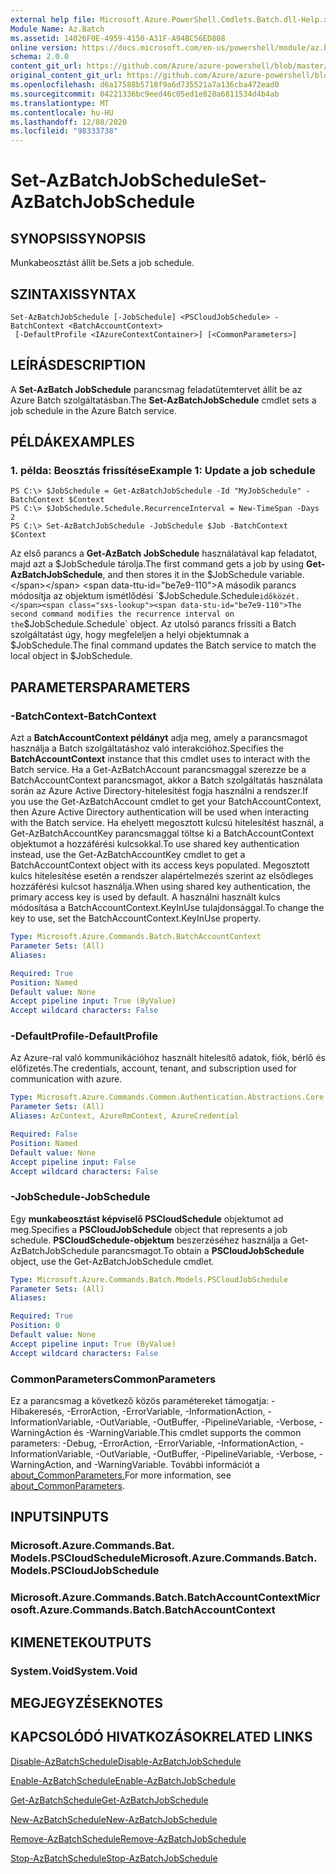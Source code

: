 ```yaml
---
external help file: Microsoft.Azure.PowerShell.Cmdlets.Batch.dll-Help.xml
Module Name: Az.Batch
ms.assetid: 14026F0E-4959-4150-A31F-A94BC56ED808
online version: https://docs.microsoft.com/en-us/powershell/module/az.batch/set-azbatchjobschedule
schema: 2.0.0
content_git_url: https://github.com/Azure/azure-powershell/blob/master/src/Batch/Batch/help/Set-AzBatchJobSchedule.md
original_content_git_url: https://github.com/Azure/azure-powershell/blob/master/src/Batch/Batch/help/Set-AzBatchJobSchedule.md
ms.openlocfilehash: d6a17588b5718f9a6d735521a7a136cba472ead0
ms.sourcegitcommit: 04221336bc9eed46c05ed1e828a6811534d4b4ab
ms.translationtype: MT
ms.contentlocale: hu-HU
ms.lasthandoff: 12/08/2020
ms.locfileid: "98333738"
---
```

# <span data-ttu-id="be7e9-101">Set-AzBatchJobSchedule</span><span class="sxs-lookup"><span data-stu-id="be7e9-101">Set-AzBatchJobSchedule</span></span>

## <span data-ttu-id="be7e9-102">SYNOPSIS</span><span class="sxs-lookup"><span data-stu-id="be7e9-102">SYNOPSIS</span></span>
<span data-ttu-id="be7e9-103">Munkabeosztást állít be.</span><span class="sxs-lookup"><span data-stu-id="be7e9-103">Sets a job schedule.</span></span>

## <span data-ttu-id="be7e9-104">SZINTAXIS</span><span class="sxs-lookup"><span data-stu-id="be7e9-104">SYNTAX</span></span>

```
Set-AzBatchJobSchedule [-JobSchedule] <PSCloudJobSchedule> -BatchContext <BatchAccountContext>
 [-DefaultProfile <IAzureContextContainer>] [<CommonParameters>]
```

## <span data-ttu-id="be7e9-105">LEÍRÁS</span><span class="sxs-lookup"><span data-stu-id="be7e9-105">DESCRIPTION</span></span>
<span data-ttu-id="be7e9-106">A **Set-AzBatch JobSchedule** parancsmag feladatütemtervet állít be az Azure Batch szolgáltatásban.</span><span class="sxs-lookup"><span data-stu-id="be7e9-106">The **Set-AzBatchJobSchedule** cmdlet sets a job schedule in the Azure Batch service.</span></span>

## <span data-ttu-id="be7e9-107">PÉLDÁK</span><span class="sxs-lookup"><span data-stu-id="be7e9-107">EXAMPLES</span></span>

### <span data-ttu-id="be7e9-108">1. példa: Beosztás frissítése</span><span class="sxs-lookup"><span data-stu-id="be7e9-108">Example 1: Update a job schedule</span></span>
```
PS C:\> $JobSchedule = Get-AzBatchJobSchedule -Id "MyJobSchedule" -BatchContext $Context
PS C:\> $JobSchedule.Schedule.RecurrenceInterval = New-TimeSpan -Days 2
PS C:\> Set-AzBatchJobSchedule -JobSchedule $Job -BatchContext $Context
```

<span data-ttu-id="be7e9-109">Az első parancs a **Get-AzBatch JobSchedule** használatával kap feladatot, majd azt a $JobSchedule tárolja.</span><span class="sxs-lookup"><span data-stu-id="be7e9-109">The first command gets a job by using **Get-AzBatchJobSchedule**, and then stores it in the $JobSchedule variable.</span></span>
<span data-ttu-id="be7e9-110">A második parancs módosítja az objektum ismétlődési `$JobSchedule.Schedule` időközét.</span><span class="sxs-lookup"><span data-stu-id="be7e9-110">The second command modifies the recurrence interval on the `$JobSchedule.Schedule` object.</span></span>
<span data-ttu-id="be7e9-111">Az utolsó parancs frissíti a Batch szolgáltatást úgy, hogy megfeleljen a helyi objektumnak a $JobSchedule.</span><span class="sxs-lookup"><span data-stu-id="be7e9-111">The final command updates the Batch service to match the local object in $JobSchedule.</span></span>

## <span data-ttu-id="be7e9-112">PARAMETERS</span><span class="sxs-lookup"><span data-stu-id="be7e9-112">PARAMETERS</span></span>

### <span data-ttu-id="be7e9-113">-BatchContext</span><span class="sxs-lookup"><span data-stu-id="be7e9-113">-BatchContext</span></span>
<span data-ttu-id="be7e9-114">Azt a **BatchAccountContext példányt** adja meg, amely a parancsmagot használja a Batch szolgáltatáshoz való interakcióhoz.</span><span class="sxs-lookup"><span data-stu-id="be7e9-114">Specifies the **BatchAccountContext** instance that this cmdlet uses to interact with the Batch service.</span></span>
<span data-ttu-id="be7e9-115">Ha a Get-AzBatchAccount parancsmaggal szerezze be a BatchAccountContext parancsmagot, akkor a Batch szolgáltatás használata során az Azure Active Directory-hitelesítést fogja használni a rendszer.</span><span class="sxs-lookup"><span data-stu-id="be7e9-115">If you use the Get-AzBatchAccount cmdlet to get your BatchAccountContext, then Azure Active Directory authentication will be used when interacting with the Batch service.</span></span> <span data-ttu-id="be7e9-116">Ha ehelyett megosztott kulcsú hitelesítést használ, a Get-AzBatchAccountKey parancsmaggal töltse ki a BatchAccountContext objektumot a hozzáférési kulcsokkal.</span><span class="sxs-lookup"><span data-stu-id="be7e9-116">To use shared key authentication instead, use the Get-AzBatchAccountKey cmdlet to get a BatchAccountContext object with its access keys populated.</span></span> <span data-ttu-id="be7e9-117">Megosztott kulcs hitelesítése esetén a rendszer alapértelmezés szerint az elsődleges hozzáférési kulcsot használja.</span><span class="sxs-lookup"><span data-stu-id="be7e9-117">When using shared key authentication, the primary access key is used by default.</span></span> <span data-ttu-id="be7e9-118">A használni használt kulcs módosítása a BatchAccountContext.KeyInUse tulajdonsággal.</span><span class="sxs-lookup"><span data-stu-id="be7e9-118">To change the key to use, set the BatchAccountContext.KeyInUse property.</span></span>

```yaml
Type: Microsoft.Azure.Commands.Batch.BatchAccountContext
Parameter Sets: (All)
Aliases:

Required: True
Position: Named
Default value: None
Accept pipeline input: True (ByValue)
Accept wildcard characters: False
```

### <span data-ttu-id="be7e9-119">-DefaultProfile</span><span class="sxs-lookup"><span data-stu-id="be7e9-119">-DefaultProfile</span></span>
<span data-ttu-id="be7e9-120">Az Azure-ral való kommunikációhoz használt hitelesítő adatok, fiók, bérlő és előfizetés.</span><span class="sxs-lookup"><span data-stu-id="be7e9-120">The credentials, account, tenant, and subscription used for communication with azure.</span></span>

```yaml
Type: Microsoft.Azure.Commands.Common.Authentication.Abstractions.Core.IAzureContextContainer
Parameter Sets: (All)
Aliases: AzContext, AzureRmContext, AzureCredential

Required: False
Position: Named
Default value: None
Accept pipeline input: False
Accept wildcard characters: False
```

### <span data-ttu-id="be7e9-121">-JobSchedule</span><span class="sxs-lookup"><span data-stu-id="be7e9-121">-JobSchedule</span></span>
<span data-ttu-id="be7e9-122">Egy **munkabeosztást képviselő PSCloudSchedule** objektumot ad meg.</span><span class="sxs-lookup"><span data-stu-id="be7e9-122">Specifies a **PSCloudJobSchedule** object that represents a job schedule.</span></span>
<span data-ttu-id="be7e9-123">**PSCloudSchedule-objektum** beszerzéséhez használja a Get-AzBatchJobSchedule parancsmagot.</span><span class="sxs-lookup"><span data-stu-id="be7e9-123">To obtain a **PSCloudJobSchedule** object, use the Get-AzBatchJobSchedule cmdlet.</span></span>

```yaml
Type: Microsoft.Azure.Commands.Batch.Models.PSCloudJobSchedule
Parameter Sets: (All)
Aliases:

Required: True
Position: 0
Default value: None
Accept pipeline input: True (ByValue)
Accept wildcard characters: False
```

### <span data-ttu-id="be7e9-124">CommonParameters</span><span class="sxs-lookup"><span data-stu-id="be7e9-124">CommonParameters</span></span>
<span data-ttu-id="be7e9-125">Ez a parancsmag a következő közös paramétereket támogatja: -Hibakeresés, -ErrorAction, -ErrorVariable, -InformationAction, -InformationVariable, -OutVariable, -OutBuffer, -PipelineVariable, -Verbose, -WarningAction és -WarningVariable.</span><span class="sxs-lookup"><span data-stu-id="be7e9-125">This cmdlet supports the common parameters: -Debug, -ErrorAction, -ErrorVariable, -InformationAction, -InformationVariable, -OutVariable, -OutBuffer, -PipelineVariable, -Verbose, -WarningAction, and -WarningVariable.</span></span> <span data-ttu-id="be7e9-126">További információt a [about_CommonParameters.](http://go.microsoft.com/fwlink/?LinkID=113216)</span><span class="sxs-lookup"><span data-stu-id="be7e9-126">For more information, see [about_CommonParameters](http://go.microsoft.com/fwlink/?LinkID=113216).</span></span>

## <span data-ttu-id="be7e9-127">INPUTS</span><span class="sxs-lookup"><span data-stu-id="be7e9-127">INPUTS</span></span>

### <span data-ttu-id="be7e9-128">Microsoft.Azure.Commands.Bat. Models.PSCloudSchedule</span><span class="sxs-lookup"><span data-stu-id="be7e9-128">Microsoft.Azure.Commands.Batch.Models.PSCloudJobSchedule</span></span>

### <span data-ttu-id="be7e9-129">Microsoft.Azure.Commands.Batch.BatchAccountContext</span><span class="sxs-lookup"><span data-stu-id="be7e9-129">Microsoft.Azure.Commands.Batch.BatchAccountContext</span></span>

## <span data-ttu-id="be7e9-130">KIMENETEK</span><span class="sxs-lookup"><span data-stu-id="be7e9-130">OUTPUTS</span></span>

### <span data-ttu-id="be7e9-131">System.Void</span><span class="sxs-lookup"><span data-stu-id="be7e9-131">System.Void</span></span>

## <span data-ttu-id="be7e9-132">MEGJEGYZÉSEK</span><span class="sxs-lookup"><span data-stu-id="be7e9-132">NOTES</span></span>

## <span data-ttu-id="be7e9-133">KAPCSOLÓDÓ HIVATKOZÁSOK</span><span class="sxs-lookup"><span data-stu-id="be7e9-133">RELATED LINKS</span></span>

[<span data-ttu-id="be7e9-134">Disable-AzBatchSchedule</span><span class="sxs-lookup"><span data-stu-id="be7e9-134">Disable-AzBatchJobSchedule</span></span>](./Disable-AzBatchJobSchedule.md)

[<span data-ttu-id="be7e9-135">Enable-AzBatchSchedule</span><span class="sxs-lookup"><span data-stu-id="be7e9-135">Enable-AzBatchJobSchedule</span></span>](./Enable-AzBatchJobSchedule.md)

[<span data-ttu-id="be7e9-136">Get-AzBatchSchedule</span><span class="sxs-lookup"><span data-stu-id="be7e9-136">Get-AzBatchJobSchedule</span></span>](./Get-AzBatchJobSchedule.md)

[<span data-ttu-id="be7e9-137">New-AzBatchSchedule</span><span class="sxs-lookup"><span data-stu-id="be7e9-137">New-AzBatchJobSchedule</span></span>](./New-AzBatchJobSchedule.md)

[<span data-ttu-id="be7e9-138">Remove-AzBatchSchedule</span><span class="sxs-lookup"><span data-stu-id="be7e9-138">Remove-AzBatchJobSchedule</span></span>](./Remove-AzBatchJobSchedule.md)

[<span data-ttu-id="be7e9-139">Stop-AzBatchSchedule</span><span class="sxs-lookup"><span data-stu-id="be7e9-139">Stop-AzBatchJobSchedule</span></span>](./Stop-AzBatchJobSchedule.md)


